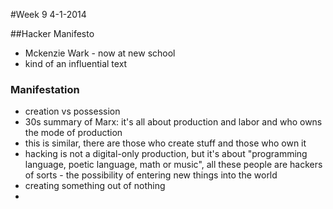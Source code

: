 #Week 9
4-1-2014

##Hacker Manifesto
+ Mckenzie Wark - now at new school
+ kind of an influential text

### Manifestation
+ creation vs possession
+ 30s summary of Marx: it's all about production and labor and who owns the mode of production
+ this is similar, there are those who create stuff and those who own it
+ hacking is not a digital-only production, but it's about "programming language, poetic language, math or music", all these people are hackers of sorts - the possibility of entering new things into the world
+ creating something out of nothing
+ 